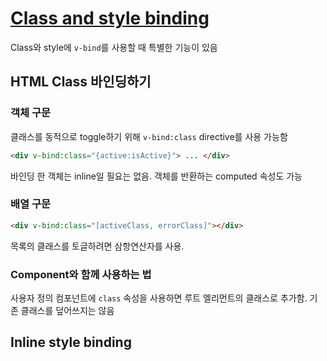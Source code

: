 # [Class and style binding](https://kr.vuejs.org/v2/guide/class-and-style.html)
Class와 style에 `v-bind`를 사용할 때 특별한 기능이 있음


## HTML Class 바인딩하기

### 객체 구문
클래스를 동적으로 toggle하기 위해 `v-bind:class` directive를 사용 가능함
```html
<div v-bind:class="{active:isActive}"> ... </div>
```
바인딩 한 객체는 inline일 필요는 없음. 객체를 반환하는 computed 속성도 가능

### 배열 구문
```html
<div v-bind:class="[activeClass, errorClass]"></div>
```
목록의 클래스를 토글하려면 삼항연산자를 사용.

### Component와 함께 사용하는 법
사용자 정의 컴포넌트에 `class` 속성을 사용하면 루트 엘리먼트의 클래스로 추가함. 기존 클래스를 덮어쓰지는 않음


## Inline style binding
